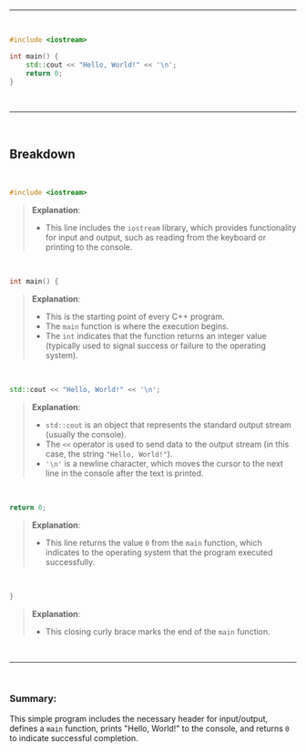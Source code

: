 <br>

---

<br>

```cpp
#include <iostream>

int main() {
	std::cout << "Hello, World!" << '\n';
	return 0;
}
```

<br>

---

<br>

## Breakdown

<br>

```cpp
#include <iostream>
```

> **Explanation**: 
> - This line includes the `iostream` library, which provides functionality for input and output, such as reading from the keyboard or printing to the console.

<br>

```cpp
int main() {
```

> **Explanation**:
> - This is the starting point of every C++ program. 
> - The `main` function is where the execution begins. 
> - The `int` indicates that the function returns an integer value (typically used to signal success or failure to the operating system).

<br>

```cpp
std::cout << "Hello, World!" << '\n';
```

> **Explanation**: 
> - `std::cout` is an object that represents the standard output stream (usually the console).
> - The `<<` operator is used to send data to the output stream (in this case, the string `"Hello, World!"`).
> - `'\n'` is a newline character, which moves the cursor to the next line in the console after the text is printed.

<br>

```cpp
return 0;
```

> **Explanation**: 
> - This line returns the value `0` from the `main` function, which indicates to the operating system that the program executed successfully.

<br>

```cpp
}
```

> **Explanation**: 
> - This closing curly brace marks the end of the `main` function.

<br>

---

<br>

### Summary:

This simple program includes the necessary header for input/output, defines a `main` function, prints "Hello, World!" to the console, and returns `0` to indicate successful completion.